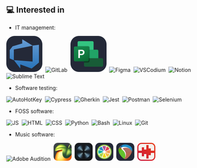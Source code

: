 ## 💻 Interested in

* IT management:

<img src="./azure-devops.svg" title="Azure DevOps"/> &nbsp;<img src="https://skillicons.dev/icons?i=gitlab" title="GitLab"/> &nbsp;<img src="./ms-project.svg" title="Microsoft Project"/> &nbsp;<img src="https://skillicons.dev/icons?i=figma" title="Figma"/> &nbsp;<img src="https://skillicons.dev/icons?i=vscodium" title="VSCodium"/> &nbsp;<img src="https://skillicons.dev/icons?i=notion" title="Notion"/> &nbsp;<img src="https://skillicons.dev/icons?i=sublime" title="Sublime Text"/>

* Software testing:

<img src="https://autohotkey.com/static/ahk76.png" height="49" title="AutoHotKey"/> &nbsp;<img src="https://skillicons.dev/icons?i=cypress&theme=light" title="Cypress"/> &nbsp;<img src="https://skillicons.dev/icons?i=gherkin" title="Gherkin"/> &nbsp;<img src="https://skillicons.dev/icons?i=jest" title="Jest"/> &nbsp;<img src="https://skillicons.dev/icons?i=postman" title="Postman"/> &nbsp;<img src="https://skillicons.dev/icons?i=selenium" title="Selenium"/>

* FOSS software:

<img src="https://skillicons.dev/icons?i=js" title="JS"/> &nbsp;<img src="https://skillicons.dev/icons?i=html" title="HTML"/> &nbsp;<img src="https://skillicons.dev/icons?i=css" title="CSS"/> &nbsp;<img src="https://skillicons.dev/icons?i=python" title="Python"/> &nbsp;<img src="https://skillicons.dev/icons?i=bash" title="Bash"/> &nbsp;<img src="https://skillicons.dev/icons?i=linux&theme=light" title="Linux"/> &nbsp;<img src="https://skillicons.dev/icons?i=git" title="Git"/>

* Music software:

<img src="https://skillicons.dev/icons?i=au" title="Adobe Audition"/> &nbsp;<img src="./FL-Studio.png" height="48" title="FL Studio"/> &nbsp;<img src="./izotope_rx.png" height="48" title="iZotope RX"/> &nbsp;<img src="./juce.svg" height="48" title="JUCE"/> &nbsp;<img src="./reaper-icon-69.png" height=48 title="REAPER"/> &nbsp;<img src="./tenacity.svg" height=48 title="Tenacity"/>
